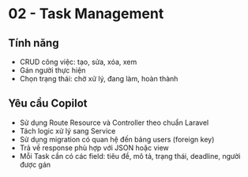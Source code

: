 # 02 - Task Management

## Tính năng
- CRUD công việc: tạo, sửa, xóa, xem
- Gán người thực hiện
- Chọn trạng thái: chờ xử lý, đang làm, hoàn thành

## Yêu cầu Copilot
- Sử dụng Route Resource và Controller theo chuẩn Laravel
- Tách logic xử lý sang Service
- Sử dụng migration có quan hệ đến bảng users (foreign key)
- Trả về response phù hợp với JSON hoặc view
- Mỗi Task cần có các field: tiêu đề, mô tả, trạng thái, deadline, người được gán
